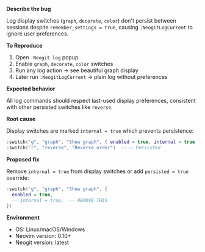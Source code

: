 **Describe the bug**

Log display switches (`graph`, `decorate`, `color`) don't persist between sessions despite `remember_settings = true`, causing `:NeogitLogCurrent` to ignore user preferences.

**To Reproduce**
1. Open `:Neogit log` popup
2. Enable `graph`, `decorate`, `color` switches
3. Run any log action → see beautiful graph display
4. Later run `:NeogitLogCurrent` → plain log without preferences

**Expected behavior**

All log commands should respect last-used display preferences, consistent with other persisted switches like `reverse`.

**Root cause**

Display switches are marked `internal = true` which prevents persistence:
```lua
:switch("g", "graph", "Show graph", { enabled = true, internal = true })  -- ❌ Not persisted
:switch("r", "reverse", "Reverse order")  -- ✅ Persisted  
```

**Proposed fix**

Remove `internal = true` from display switches or add `persisted = true` override:
```lua
:switch("g", "graph", "Show graph", {
  enabled = true,
  -- internal = true,  -- REMOVE THIS
})
```

**Environment**
- OS: Linux/macOS/Windows
- Neovim version: 0.10+
- Neogit version: latest
